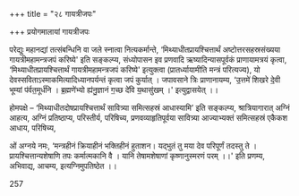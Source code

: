 +++
title = "२८ गायत्रीजपः"

+++
प्रयोगमालायां गायत्रीजपः

परेद्युः महानद्यां तत्संबन्धिनि वा जले स्नात्वा नित्यकर्मान्ते, ‘मिथ्याधीतप्रायश्चित्तार्थं अष्टोत्तरसहस्रसंख्यया गायत्रीमहामन्त्रजपं करिष्ये' इति सङ्कल्प्य, संध्योपासन इव प्रणवादि ऋष्यादिन्यासपूर्वकं प्राणायामत्रयं कृत्वा, ‘मिथ्याधीतप्रायश्चित्तार्थं गायत्रीमहामन्त्रजपं करिष्ये' इत्युक्त्वा (प्रातर्ध्यायामीति मन्त्रं परित्यज्य), यो देवस्सविताऽस्माकमित्यादिध्यानपर्यन्तं कृत्वा जपं कुर्यात् । जपावसाने त्रिः प्राणानायम्य, ‘उ॒त्तमे॑ शिखरे दे॒वी भूम्यां प॑र्वत॒मूर्ध॑नि । ब्र॒ह्मणे॑भ्यो ह्य॑नु॒ज्ञानं ग॒च्छ दे॑वि य॒थासु॑खम् ।' इत्युद्वासयेत् ।।

होमपक्षे – ‘मिथ्याधीतदोषप्रायश्चित्तार्थं सावित्र्या समित्सहस्रं आधास्यामि’ इति सङ्कल्प्य, श्रात्रियागारात् अग्निं आहत्य, अग्निं प्रतिष्ठाप्य, परिस्तीर्य, परिषिच्य, प्रणवव्याहृतिपूर्वया सावित्र्या आज्याभ्यक्तं समित्सहस्रं एकैकश आधाय, परिषिच्य,

ओं अग्नये नमः, ‘मन्त्रहीनं क्रियाहीनं भक्तिहीनं हुताशन। यद्भुतं तु मया देव परिपूर्णं तदस्तु ते । प्रायश्चित्तान्यशेषाणि तपः कर्मात्मकानि वै । यानि तेषामशेषाणां कृष्णानुस्मरणं परम् ।।' इति प्रणम्य, अभिवाद्य, आचम्य, इत्यग्निमुपतिष्ठेत ।।

257
